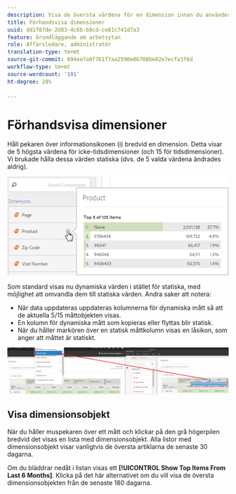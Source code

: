 ```yaml
---
description: Visa de översta värdena för en dimension innan du använder den i ett projekt.
title: Förhandsvisa dimensioner
uuid: dd1f87de-2d83-4c6b-b8cd-ce81c741d7a3
feature: Grundläggande om arbetsytan
role: Affärsledare, administratör
translation-type: tm+mt
source-git-commit: 894ee7a8f761f7aa2590e06708be82e7ecfa3f6d
workflow-type: tm+mt
source-wordcount: '191'
ht-degree: 28%

---
```



# Förhandsvisa dimensioner

Håll pekaren över informationsikonen (i) bredvid en dimension. Detta visar de 5 högsta värdena för icke-tidsdimensioner (och 15 för tidsdimensioner). Vi brukade hålla dessa värden statiska (dvs. de 5 valda värdena ändrades aldrig).

![](assets/dimension-preview.png)

Som standard visas nu dynamiska värden i stället för statiska, med möjlighet att omvandla dem till statiska värden. Andra saker att notera:

* När data uppdateras uppdateras kolumnerna för dynamiska mått så att de aktuella 5/15 måttobjekten visas.
* En kolumn för dynamiska mått som kopieras eller flyttas blir statisk.
* När du håller markören över en statisk måttkolumn visas en låsikon, som anger att måttet är statiskt.

![](assets/dimension_static.png)

## Visa dimensionsobjekt

När du håller muspekaren över ett mått och klickar på den grå högerpilen bredvid det visas en lista med dimensionsobjekt. Alla listor med dimensionsobjekt visar vanligtvis de översta artiklarna de senaste 30 dagarna.

Om du bläddrar nedåt i listan visas ett **[!UICONTROL Show Top Items From Last 6 Months]**. Klicka på det här alternativet om du vill visa de översta dimensionsobjekten från de senaste 180 dagarna.
